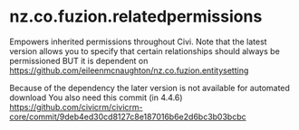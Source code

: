 nz.co.fuzion.relatedpermissions
===============================

Empowers inherited permissions throughout Civi. Note that the latest version allows you to specify that certain relationships
should always be permissioned BUT it is dependent on  https://github.com/eileenmcnaughton/nz.co.fuzion.entitysetting

Because of the dependency the later version is not available for automated download
You also need this commit (in 4.4.6)
https://github.com/civicrm/civicrm-core/commit/9deb4ed30cd8127c8e187016b6e2d6bc3b03bcbc
